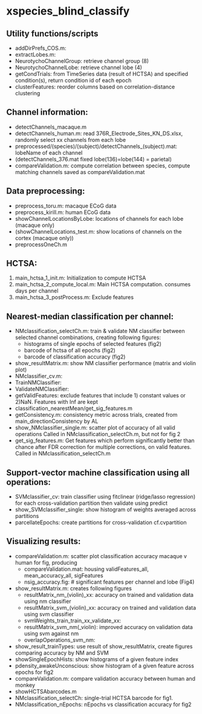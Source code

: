 # xspecies_blind_classify

## **Utility functions/scripts**
- addDirPrefs_COS.m: 
- extractLobes.m: 
- NeurotychoChannelGroup: retrieve channel group (8)
- NeurotychoChannelLobe: retrieve channel lobe (4)
- getCondTrials: from TimeSeries data (result of HCTSA) and specified condition(s), return condition id of each epoch
- clusterFeatures: reorder columns based on correlation-distance clustering

## **Channel information:**
- detectChannels_macaque.m
- detectChannels_human.m: read 376R_Electrode_Sites_KN_DS.xlsx, randomly select xx channels from each lobe
- preprocessed/(species)/(subject)/detectChannels_(subject).mat: lobeName of each channel
- (detectChannels_376.mat fixed lobe(136)=lobe(144) = parietal)
- compareValidation.m:  compute correlation between species, compute matching channels saved as compareValidation.mat

## **Data preprocessing:**
- preprocess_toru.m: macaque ECoG data
- preprocess_kirill.m: human ECoG data
- showChannelLocationsByLobe: locations of channels for each lobe (macaque only)
- (showChannelLocations_test.m: show locations of channels on the cortex (macaque only))
- preprocessOneCh.m

## **HCTSA:**
1. main_hctsa_1_init.m: Initialization to compute HCTSA
2. main_hctsa_2_compute_local.m: Main HCTSA computation. consumes days per channel
3. main_hctsa_3_postProcess.m: Exclude features


## **Nearest-median classification per channel:**
- NMclassification_selectCh.m: train & validate NM classifier between selected channel combinations, creating following figures:
  - histograms of single epochs of selected features (fig2)
  - barcode of hctsa of all epochs (fig2)
  - barcode of classification accuracy (fig2)
- show_resultMatrix.m: show NM classifier performance (matrix and violin plot)
- NMclassifier_cv.m:
- TrainNMClassifier:
- ValidateNMClassifier: 
- getValidFeatures: exclude features that include 1) constant values or 2)NaN. Features with Inf are kept
- classification_nearestMean/get_sig_features.m
- getConsistency.m: consistency metric across trials, created from main_directionConsistency by AL
- show_NMclassifier_single.m: scatter plot of accuracy of all valid operations Called in NMclassification_selectCh.m, but not for fig 2
- get_sig_features.m: Get features which perform significantly better than chance after FDR correction for multiple corrections, on valid features. Called in NMclassification_selectCh.m

## **Support-vector machine classification using all operations:**
- SVMclassifier_cv: train classifier using fitclinear (ridge/lasso regression) for each cross-validation partition then validate using predict
- show_SVMclassifier_single: show histogram of weights averaged across partitions
- parcellateEpochs: create partitions for cross-validation cf.cvpartition

## **Visualizing results:**
- compareValidation.m: scatter plot classification accuracy macaque v human for fig, producing
  - compareValidation.mat: housing validFeatures_all, mean_accuracy_all, sigFeatures
  - nsig_accuracy.fig: # significant features per channel and lobe (Fig4)
- show_resultMatrix.m: creates following figures 
  - resultMatrix_nm_(violin)_xx: accuracy on trained and validation data using nm classifier
  - resultMatrix_svm_(violin)_xx: accuracy on trained and validation data using svm classifier
  - svmWeights_train_train_xx_validate_xx: 
  - resultMatrix_svm_nm(_violin): improved accuracy on validation data using svm against nm
  - overlapOperations_svm_nm: 
- show_result_trainTypes: use result of show_resultMatrix, create figures comparing accuracy by NM and SVM
- showSingleEpochHists: show histograms of a given feature index
- pdensity_awakeUnconscious: show histogram of a given feature across epochs for fig2
- compareValidation.m: compare validation accuracy between human and monkey
- showHCTSAbarcodes.m
- NMclassification_selectCh: single-trial HCTSA barcode for fig1.
- NMclassification_nEpochs: nEpochs vs classification accuracy for fig2
